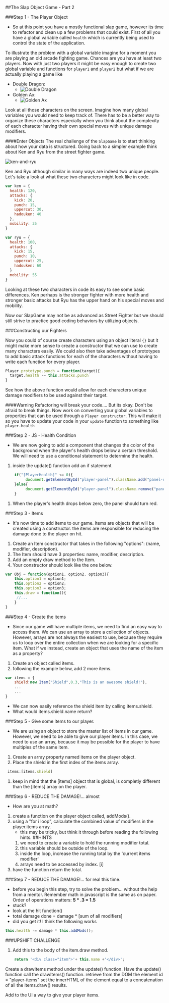 ##The Slap Object Game - Part 2

###Step 1 - The Player Object
- So at this point you have a mostly functional slap game, however its time to refactor and clean up a few problems that could exist. First of all you have a global variable called `health` which is currently being used to control the state of the application. 

To illustrate the problem with a global variable imagine for a moment you are playing an old arcade fighting game. Chances are you have at least two players. Now with just two players it might be easy enough to create two global variable and functions for `player1` and `player2` but what if we are actually playing a game like 

- Double Dragon: 
  - ![Double Dragon](http://nerdemia.com/wp-content/uploads/2016/01/doubledragon.jpg)
- Golden Ax:
  - ![Golden Ax](https://i.ytimg.com/vi/J4tshJrkBw0/hqdefault.jpg) 

Look at all those characters on the screen. Imagine how many global variables you would need to keep track of. There has to be a better way to organize these characters especially when you think about the complexity of each character having their own special moves with unique damage modifiers. 

####Enter Objects
The real challenge of the `SlapGame` is to start thinking about how your data is structured. Going back to a simpler example think about Ken and Ryu from the street fighter game.

![ken-and-ryu](http://k30.kn3.net/taringa/C/3/6/F/5/0/omarlopezsandova/FE4.gif.cover?)

Ken and Ryu although similar in many ways are indeed two unique people. Let's take a look at what these two characters might look like in code.

```javascript
var ken = {
  health: 120,
  attacks: {
    kick: 20,
    punch: 15,
    uppercut: 30,
    hadouken: 40
  },
  mobility: 35
}

var ryu = {
  health: 100,
  attacks: {
    kick: 15,
    punch: 10,
    uppercut: 25,
    hadouken: 60
  }
  mobility: 55
}
```

Looking at these two characters in code its easy to see some basic differences. Ken perhaps is the stronger fighter with more health and stronger basic attacks but Ryu has the upper hand on his special moves and mobility. 

Now our SlapGame may not be as advanced as Street Fighter but we should still strive to practice good coding behaviors by utilizing objects.

###Constructing our Fighters

Now you could of course create characters using an object literal `{}` but it might make more sense to create a constructor that we can use to create many characters easily. We could also then take advantages of prototypes to add basic attack functions for each of the characters without having to write each function for every player. 

```javascript
Player.prototype.punch = function(target){
  target.health -= this.attacks.punch
}
```

See how the above function would allow for each characters unique damage modifiers to be used against their target.

####Warning Refactoring will break your code.... But its okay. Don't be afraid to break things.
Now work on converting your global variables to properties that can be used through a `Player constructor`. This will make it so you have to update your code in your `update` function to something like `player.health`

###Step 2 - JS - Health Condition
- We are now going to add a component that changes the color of the background when the player's health drops below
a certain threshold. We will need to use a conditional statement to determine the health. 
1. inside the update() function add an if statement
```javascript
	if("[PlayerHealth]" <= 0){
		 document.getElementById("player-panel").className.add("panel-danger")
	}else{
		 document.getElementById("player-panel").className.remove("panel-danger")
	}
``` 
1. When the player's health drops below zero, the panel should turn red.

###Step 3 - Items
- It's now time to add items to our game. Items are objects that will be created using a constructor.
the items are responsible for reducing the damage done to the player on hit.
1. Create an Item constructor that takes in the following "options": (name, modifier, description).
1. The Item should have 3 properties: name, modifier, description.
1. Add an empty draw method to the Item.
1. Your constructor should look like the one below. 

```javascript
var Obj = function(option1, option2, option3){
	this.option1 = option1;
	this.option2 = option2;
	this.option3 = option3;
	this.draw = function(){
     //...
	}
}
```
 
###Step 4 - Create the items
- Since our game will have multiple items, we need to find an easy way to access them. 
 We can use an array to store a collection of objects. However, arrays are not always the easiest to use, because they require us
 to loop over the entire collection when we are looking for a specific item. What if we instead, create an object that uses the name of the item as a property?
1. Create an object called items.
1. following the example below, add 2 more items.

```javascript
var items = {
	shield:new Item("Shield",0.3,"This is an awesome shield!"),
	...
	...
}
```
 - We can now easily reference the shield item by calling items.shield.
 - What would items.shield.name return?
 
###Step 5 - Give some items to our player.
- We are using an object to store the master list of items in our game. However, we need to be able to give our 
player items. In this case, we need to use an array, because it may be possible for the player to have multiples of the same item.
1. Create an array property named items on the player object.
1. Place the shield in the first index of the items array.

```javascript
 items:[items.shield]
``` 
1. keep in mind that the \[items] object that is global, is completly different than the \[items] array on the player.
 
###Step 6 - REDUCE THE DAMAGE!... almost
- How are you at math?
1. create a function on the player object called, addMods().
1. using a "for i loop", calculate the combined value of modifiers in the player.items array.
	- this may be tricky, but think it through before reading the following hints.
	##HINTS
	1. we need to create a variable to hold the running modifier total.
	1. this variable should be outside of the loop.
	1. inside the loop, increase the running total by the 'current items modifier'
	1. arrays need to be accessed by index. \[i]
1. have the function return the total.

###Step 7 - REDUCE THE DAMAGE!... for real this time.
- before you begin this step, try to solve the problem... without the help from a mentor. Remember math in javascript
is the same as on paper. Order of operations matters: **5 * .3 =  1.5**
- stuck?
- look at the hit function()
- total damage done = damage * \[sum of all modifiers]
- did you get it! I think the following works
```javascript
this.health -= damage * this.addMods();
```

###UPSHIFT CHALLENGE
1. Add this to the body of the item.draw method.

```javascript
	return '<div class="item">'+ this.name +'</div>';
```

Create a drawItems method under the update() function.
Have the update() function call the drawItems() function.
retrieve from the DOM the element id = "player-items"
set the innerHTML of the element equal to a concatenation of all the items.draw() results.

Add to the UI a way to give your player items.
